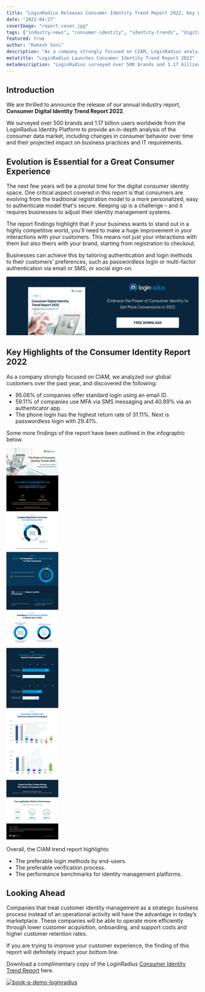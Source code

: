 ```yaml
---
title: "LoginRadius Releases Consumer Identity Trend Report 2022, Key Login Methods Highlighted"
date: "2022-04-27"
coverImage: "report-cover.jpg"
tags: ["industry-news", "consumer-identity", "identity-trends", "digital-identity"]
featured: true 
author: "Rakesh Soni"
description: "As a company strongly focused on CIAM, LoginRadius analyzed its global customers over the past year and compiled over 40 unique trends in its annual Consumer Identity Trend report 2022."
metatitle: "LoginRadius Launches Consumer Identity Trend Report 2022"
metadescription: "LoginRadius surveyed over 500 brands and 1.17 billion users from its CIAM  platform to provide an in-depth analysis of consumer behavior and preferences."
---
```


## Introduction

We are thrilled to announce the release of our annual industry report, **Consumer Digital Identity Trend Report 2022**.

We surveyed over 500 brands and 1.17 billion users worldwide from the LoginRadius Identity Platform to provide an in-depth analysis of the consumer data market, including changes in consumer behavior over time and their projected impact on business practices and IT requirements.


## Evolution is Essential for a Great Consumer Experience 

The next few years will be a pivotal time for the digital consumer identity space. One critical aspect covered in this report is that consumers are evolving from the traditional registration model to a more personalized, easy to authenticate model that's secure. Keeping up is a challenge – and it requires businesses to adjust their identity management systems.

The report findings highlight that if your business wants to stand out in a highly competitive world, you’ll need to make a huge improvement in your interactions with your customers. This means not just your interactions with them but also theirs with your brand, starting from registration to checkout.

Businesses can achieve this by tailoring authentication and login methods to their customers' preferences, such as passwordless login or multi-factor authentication via email or SMS, or social sign-on.

[![RP-2022](RP-2022.png)](https://www.loginradius.com/resource/consumer-digital-identity-trend-report-2022)


## Key Highlights of the Consumer Identity Report 2022

As a company strongly focused on CIAM, we analyzed our global customers over the past year, and discovered the following:



* 95.06% of companies offer standard login using an email ID.
* 59.11% of companies use MFA via SMS messaging and 40.89% via an authenticator app.
* The phone login has the highest return rate of 31.11%. Next is passwordless login with 29.41%. 

Some more findings of the report have been outlined in the infographic below. 


![infographic-report-22](infographic-report-22.png)


Overall, the CIAM trend report highlights: 



* The preferable login methods by end-users.
* The preferable verification process.
* The performance benchmarks for identity management platforms.


## Looking Ahead

Companies that treat customer identity management as a strategic business process instead of an operational activity will have the advantage in today’s marketplace. These companies will be able to operate more efficiently through lower customer acquisition, onboarding, and support costs and higher customer retention rates.

If you are trying to improve your customer experience, the finding of this report will definitely impact your bottom line. 

Download a complimentary copy of the LoginRadius [Consumer Identity Trend Report](https://www.loginradius.com/resource/consumer-digital-identity-trend-report-2022) here.


[![book-a-demo-loginradius](../../assets/book-a-demo-loginradius.png)](https://www.loginradius.com/book-a-demo/)
